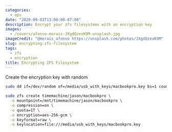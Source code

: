 ```yaml
---
categories:
  - ops
date: "2020-09-03T13:00:00-07:00"
description: Encrypt your zfs filesystems with an encryption key
images:
  - /covers/afonso-morais-JXgdQzexK9M-unsplash.jpg
imageCredit: "@morais_afonso https://unsplash.com/photos/JXgdQzexK9M"
slug: encrypting-zfs-filesystem
tags:
  - zfs
  - encryption
title: Encrypting ZFS Filesystem
---
```


Create the encryption key with random

```bash
sudo dd if=/dev/random of=/media/usb_with_keys/macbookpro.key bs=1 count=32
```

```bash
sudo zfs create timemachine/jason/macbookpro \
  -o mountpoint=/mnt/timemachine/jason/macbookpro \
  -o compression=on \
  -o quota=1T \
  -o encryption=aes-256-gcm \
  -o keyformat=raw \
  -o keylocation=file:///media/usb_with_keys/macbookpro.key
```
